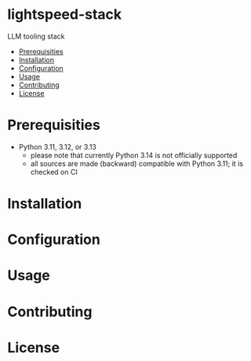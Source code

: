 # lightspeed-stack
LLM tooling stack

<!-- vim-markdown-toc GFM -->

* [Prerequisities](#prerequisities)
* [Installation](#installation)
* [Configuration](#configuration)
* [Usage](#usage)
* [Contributing](#contributing)
* [License](#license)

<!-- vim-markdown-toc -->

# Prerequisities

* Python 3.11, 3.12, or 3.13
    - please note that currently Python 3.14 is not officially supported
    - all sources are made (backward) compatible with Python 3.11; it is checked on CI

# Installation

# Configuration

# Usage

# Contributing

# License
